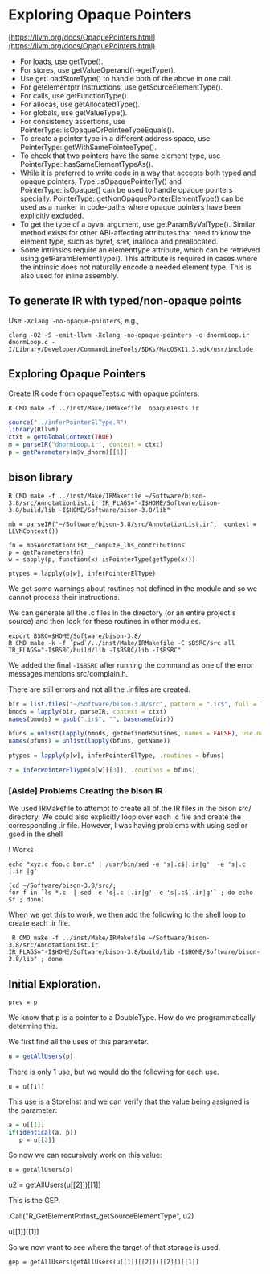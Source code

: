 # Exploring Opaque Pointers

[https://llvm.org/docs/OpaquePointers.html](https://llvm.org/docs/OpaquePointers.html)

+   For loads, use getType().
+   For stores, use getValueOperand()->getType().
+   Use getLoadStoreType() to handle both of the above in one call.
+   For getelementptr instructions, use getSourceElementType().
+   For calls, use getFunctionType().
+   For allocas, use getAllocatedType().
+   For globals, use getValueType().
+   For consistency assertions, use PointerType::isOpaqueOrPointeeTypeEquals().
+   To create a pointer type in a different address space, use PointerType::getWithSamePointeeType().
+   To check that two pointers have the same element type, use PointerType::hasSameElementTypeAs().
+   While it is preferred to write code in a way that accepts both typed and opaque pointers, Type::isOpaquePointerTy() and PointerType::isOpaque() can be used to handle opaque pointers specially. PointerType::getNonOpaquePointerElementType() can be used as a marker in code-paths where opaque pointers have been explicitly excluded.
+    To get the type of a byval argument, use getParamByValType(). Similar method exists for other ABI-affecting attributes that need to know the element type, such as byref, sret, inalloca and preallocated.
+    Some intrinsics require an elementtype attribute, which can be retrieved using getParamElementType(). This attribute is required in cases where the intrinsic does not naturally encode a needed element type. This is also used for inline assembly.


## To generate IR with typed/non-opaque points

Use `-Xclang -no-opaque-pointers`, e.g., 
```
clang -O2 -S -emit-llvm -Xclang -no-opaque-pointers -o dnormLoop.ir dnormLoop.c -I/Library/Developer/CommandLineTools/SDKs/MacOSX11.3.sdk/usr/include
```


## Exploring Opaque Pointers

Create IR code from opaqueTests.c with opaque pointers.

```
R CMD make -f ../inst/Make/IRMakefile  opaqueTests.ir
```


```r
source("../inferPointerElType.R")
library(Rllvm)
ctxt = getGlobalContext(TRUE)
m = parseIR("dnormLoop.ir", context = ctxt)
p = getParameters(m$v_dnorm)[[1]]
```






## bison library


```
R CMD make -f ../inst/Make/IRMakefile ~/Software/bison-3.8/src/AnnotationList.ir IR_FLAGS="-I$HOME/Software/bison-3.8/build/lib -I$HOME/Software/bison-3.8/lib"
```

```
mb = parseIR("~/Software/bison-3.8/src/AnnotationList.ir",  context = LLVMContext())
```

```
fn = mb$AnnotationList__compute_lhs_contributions
p = getParameters(fn)
w = sapply(p, function(x) isPointerType(getType(x)))

ptypes = lapply(p[w], inferPointerElType)
```
We get some warnings about routines not defined in the module
and so we cannot process their instructions.

We can generate all the .c files in the directory (or an entire project's source)
and then look for these routines in other modules.


```
export BSRC=$HOME/Software/bison-3.8/
R CMD make -k -f `pwd`/../inst/Make/IRMakefile -C $BSRC/src all IR_FLAGS="-I$BSRC/build/lib -I$BSRC/lib -I$BSRC" 
```
We added the final `-I$BSRC` after running the command as one of the error messages mentions
src/complain.h.

There are still errors and not all the .ir  files are created.

```r
bir = list.files("~/Software/bison-3.8/src", pattern = ".ir$", full = TRUE)
bmods = lapply(bir, parseIR, context = ctxt)
names(bmods) = gsub(".ir$", "", basename(bir))
```
```r
bfuns = unlist(lapply(bmods, getDefinedRoutines, names = FALSE), use.names = FALSE)
names(bfuns) = unlist(lapply(bfuns, getName))
```

```r
ptypes = lapply(p[w], inferPointerElType, .routines = bfuns)
```

```r
z = inferPointerElType(p[w][[3]], .routines = bfuns)
```



### [Aside] Problems Creating the bison IR

We used IRMakefile to attempt to create all of the IR files in the bison src/ directory.
We could also explicitly loop over each .c file and create the corresponding .ir file.
However, I was having problems with using sed or gsed in the shell

! Works
```
echo "xyz.c foo.c bar.c" | /usr/bin/sed -e 's|.c$|.ir|g'  -e 's|.c |.ir |g'
```

```
(cd ~/Software/bison-3.8/src/; 
for f in `ls *.c  | sed -e 's|.c |.ir|g' -e 's|.c$|.ir|g'` ; do echo $f ; done)
```

When we get this to work, we then add the following to the shell loop to create each .ir file.
```
 R CMD make -f ../inst/Make/IRMakefile ~/Software/bison-3.8/src/AnnotationList.ir
IR_FLAGS="-I$HOME/Software/bison-3.8/build/lib -I$HOME/Software/bison-3.8/lib" ; done
```





## Initial Exploration.


```
prev = p
```

We know that p is a pointer to a DoubleType.
How do we programmatically determine this.

We first find all the uses of this parameter.
```r
u = getAllUsers(p)
```
There is only 1 use, but we would do the following for each use.
```
u = u[[1]]
```

This use is a StoreInst and we can verify that the value being assigned is the parameter:
```r
a = u[[1]]
if(identical(a, p))
   p = u[[2]]
```

So now we can recursively work on this value:
```
u = getAllUsers(p)
```


u2 = getAllUsers(u[[2]])[[1]]

This is the GEP.

.Call("R_GetElementPtrInst_getSourceElementType", u2)





u[[1]][[1]]

So we now want to see where the target of that storage is used.



```
gep = getAllUsers(getAllUsers(u[[1]][[2]])[[2]])[[1]]
```

